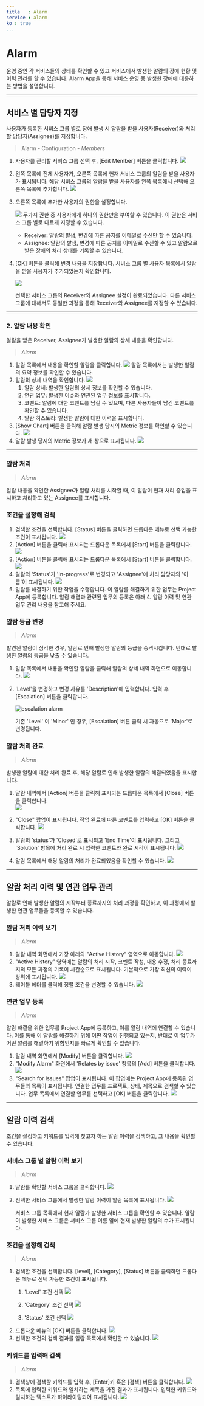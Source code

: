 ```yaml
---
title   : Alarm
service : alarm
ko : true
...
```





<!-- TOC -->




# Alarm

운영 중인 각 서비스들의 상태를 확인할 수 있고 서비스에서 발생한 알람의 장애 현황 및 이력 관리를 할 수 있습니다.
Alarm App을 통해 서비스 운영 중 발생한 장애에 대응하는 방법을 설명합니다.



--------------------------------------------------------------------------------


##	서비스 별 담당자 지정



사용자가 등록한 서비스 그룹 별로 장애 발생 시 알람을 받을 사용자(Receiver)와 처리할 담당자(Assignee)를 지정합니다.

>	Alarm - Configuration - *Members*

1.  사용자를 관리할 서비스 그룹 선택 후, [Edit Member] 버튼을 클릭합니다.
    ![][alarm_1_1]
2.  왼쪽 목록에 전체 사용자가, 오른쪽 목록에 현재 서비스 그룹의 알람을 받을 사용자가 표시됩니다.
    해당 서비스 그룹의 알람을 받을 사용자를 왼쪽 목록에서 선택해 오른쪽 목록에 추가합니다.
    ![][alarm_1_3]
3.  오른쪽 목록에 추가한 사용자의 권한을 설정합니다.

    ![][alarm_1_4]
    두가지 권한 중 사용자에게 하나의 권한만을 부여할 수 있습니다. 이 권한은 서비스 그룹 별로 다르게 지정할 수 있습니다.

    - Receiver: 알람의 발생, 변경에 따른 공지를 이메일로 수신만 할 수 있습니다.
    - Assignee: 알람의 발생, 변경에 따른 공지를 이메일로 수신할 수 있고 알람으로 받은 장애의 처리 상태를 기록할 수 있습니다.

4.  [OK] 버튼을 클릭해 변경 내용을 저장합니다. 서비스 그룹 별 사용자 목록에서 알람을 받을 사용자가 추가되었는지 확인합니다.

    ![][alarm_1_5]

    선택한 서비스 그룹의 Receiver와 Assignee 설정이 완료되었습니다.
    다른 서비스 그룹에 대해서도 동일한 과정을 통해 Receiver와 Assignee를 지정할 수 있습니다.



--------------------------------------------------------------------------------


###	2. 알람 내용 확인

알람을 받은 Receiver, Assignee가 발생한 알람의 상세 내용을 확인합니다.

>	*Alarm*

1.  알람 목록에서 내용을 확인할 알람을 클릭합니다.
    ![][alarm_1_5]
    알람 목록에서는 발생한 알람의 요약 정보를 확인할 수 있습니다.
2.  알람의 상세 내역을 확인합니다.
    ![][alarm_1_6]
    1.  알람 상세: 발생한 알람의 상세 정보를 확인할 수 있습니다.
    2.  연관 업무: 발생한 이슈와 연관된 업무 정보를 표시합니다. 
    3.  코멘트: 알람에 대한 코멘트를 남길 수 있으며, 다른 사용자들이 남긴 코멘트를 확인할 수 있습니다.
    4.  알람 히스토리: 발생한 알람에 대한 이력을 표시합니다.
3.  [Show Chart] 버튼을 클릭해 알람 발생 당시의 Metric 정보를 확인할 수 있습니다.
    ![][alarm_1_7]
4.  알람 발생 당시의 Metric 정보가 새 창으로 표시됩니다.
    ![][alarm_1_5]



--------------------------------------------------------------------------------


###	알람 처리

>	*Alarm*

알람 내용을 확인한 Assignee가 알람 처리를 시작할 때, 이 알람이 현재 처리 중임을 표시하고 처리하고 있는 Assignee를 표시합니다.


### 조건을 설정해 검색

1.  검색할 조건을 선택합니다. [Status] 버튼을 클릭하면 드롭다운 메뉴로 선택 가능한 조건이 표시됩니다.
    ![][alarm_1_9]
2.  [Action] 버튼을 클릭해 표시되는 드롭다운 목록에서 [Start] 버튼을 클릭합니다.
    ![][alarm_1_10]
3.  [Action] 버튼을 클릭해 표시되는 드롭다운 목록에서 [Start] 버튼을 클릭합니다.
    ![][alarm_1_11]
4.  알람의 'Status'가 'In-progress'로 변경되고 'Assignee'에 처리 담당자의 '이름'이 표시됩니다.
    ![][alarm_1_12]
5.  알람를 해결하기 위한 작업을 수행합니다. 이 알람를 해결하기 위한 업무는 Project App에 등록합니다. 알람 해결과 관련된 업무의 등록은 아래 4. 알람 이력 및 연관 업무 관리 내용을 참고해 주세요.


###	알람 등급 변경


>	*Alarm*

발견된 알람이 심각한 경우, 알람로 인해 발생한 알람의 등급을 승격시킵니다. 반대로 발생한 알람의 등급을 낮출 수 있습니다.

1.  알람 목록에서 내용을 확인할 알람을 클릭해 알람의 상세 내역 화면으로 이동합니다.
    ![][alarm_1_9]
2.  'Level'을 변경하고 변경 사유를 'Description'에 입력합니다. 입력 후 [Escalation] 버튼을 클릭합니다.

    ![escalation alarm][alarm_1_13]

    기존 'Level' 이 'Minor' 인 경우, [Escalation] 버튼 클릭 시 자동으로 'Major'로 변경됩니다.


###	알람 처리 완료


>	*Alarm*

발생한 알람에 대한 처리 완료 후, 해당 알람로 인해 발생한 알람의 해결되었음을 표시합니다.

1.  알람 내역에서 [Action] 버튼을 클릭해 표시되는 드롭다운 목록에서 [Close] 버튼을 클릭합니다.  
    ![][alarm_1_14]

2.  "Close" 팝업이 표시됩니다. 작업 완료에 따른 코멘트를 입력하고 [OK] 버튼을 클릭합니다.
    ![][alarm_1_15]
3.  알람의 'status'가 'Closed'로 표시되고 'End Time'이 표시됩니다. 그리고 'Solution' 항목에 처리 완료 시 입력한 코멘트와 완료 시각이 표시됩니다.
    ![][alarm_1_16]
4.  알람 목록에서 해당 알람의 처리가 완료되었음을 확인할 수 있습니다.
    ![][alarm_1_17]





--------------------------------------------------------------------------------


##  알람 처리 이력 및 연관 업무 관리

알람로 인해 발생한 알람의 시작부터 종료까지의 처리 과정을 확인하고, 이 과정에서 발생한 연관 업무들을 등록할 수 있습니다.

### 알람 처리 이력 보기

>	*Alarm*

1.  알람 내역 화면에서 가장 아래의 "Active History" 영역으로 이동합니다.
    ![][alarm_1_18]
2.  "Active History" 영역에는 알람의 처리 시작, 코멘트 작성, 내용 수정, 처리 종료까지의 모든 과정의 기록이 시간순으로 표시됩니다. 기본적으로 가장 최신의 이력이 상위에 표시됩니다.
    ![][alarm_1_19]
3.  테이블 헤더를 클릭해 정렬 조건을 변경할 수 있습니다.
    ![][alarm_1_20]



###	연관 업무 등록

>	*Alarm*

알람 해결을 위한 업무를 Project App에 등록하고, 이를 알람 내역에 연결할 수 있습니다.
이를 통해 이 알람를 해결하기 위해 어떤 작업이 진행되고 있는지, 반대로 이 업무가 어떤 알람를 해결하기 위함인지를 빠르게 확인할 수 있습니다.

1.  알람 내역 화면에서 [Modify] 버튼을 클릭합니다.
    ![][alarm_1_21]
2.  "Modify Alarm" 화면에서 'Relates by issue' 항목의 [Add] 버튼을 클릭합니다.
    ![][alarm_1_22]
3.  "Search for Issues" 팝업이 표시됩니다. 이 팝업에는 Project App에 등록된 업무들의 목록이 표시됩니다. 연결한 업무를 프로젝트, 상태, 제목으로 검색할 수 있습니다. 업무 목록에서 연결할 업무를 선택하고 [OK] 버튼을 클릭합니다.
    ![][alarm_1_23]



--------------------------------------------------------------------------------


##  알람 이력 검색


조건을 설정하고 키워드를 입력해 찾고자 하는 알람 이력을 검색하고, 그 내용을 확인할 수 있습니다.



###	서비스 그룹 별 알람 이력 보기

>	*Alarm*

1.  알람를 확인할 서비스 그룹을 클릭합니다.
    ![][alarm_1_24]
2.  선택한 서비스 그룹에서 발생한 알람 이력이 알람 목록에 표시됩니다.
    ![][alarm_1_25]

    서비스 그룹 목록에서 현재 알람가 발생한 서비스 그룹을 확인할 수 있습니다. 
    알람이 발생한 서비스 그룹은 서비스 그룹 이름 옆에 현재 발생한 알람의 수가 표시됩니다.


###	조건을 설정해 검색

>	*Alarm*

1.  검색할 조건을 선택합니다. [level], [Category], [Status] 버튼을 클릭하면 드롭다운 메뉴로 선택 가능한 조건이 표시됩니다.
    1.  'Level' 조건 선택
        ![][alarm_1_26]
    2.  'Category' 조건 선택
        ![][alarm_1_27]

    3.  'Status' 조건 선택
        ![][alarm_1_28]
2.  드롭다운 메뉴의 [OK] 버튼을 클릭합니다.
    ![][alarm_1_29]
3.  선택한 조건의 검색 결과를 알람 목록에서 확인할 수 있습니다.
    ![][alarm_1_30]



###	키워드를 입력해 검색

>	*Alarm*

1.  검색창에 검색할 키워드를 입력 후, [Enter]키 혹은 [검색]  버튼을 클릭합니다.
    ![][alarm_1_31]
2.  목록에 입력한 키워드와 일치하는 제목을 가진 결과가 표시됩니다. 입력한 키워드와 일치하는 텍스트가 하이라이팅되어 표시됩니다.
    ![][alarm_1_32]







<!-- 이미지 묶음 -->
[alarm_1_1]: ./resource/bnr_guide_alarm_1_1.png
[alarm_1_3]: ./resource/bnr_guide_alarm_1_3.png 
[alarm_1_4]: ./resource/bnr_guide_alarm_1_4.png
[alarm_1_5]: ./resource/bnr_guide_alarm_1_5.png
[alarm_1_5]: ./resource/bnr_guide_alarm_1_5.png
[alarm_1_6]: ./resource/bnr_guide_alarm_1_6.png
[alarm_1_7]: ./resource/bnr_guide_alarm_1_7.png
[alarm_1_5]: ./resource/bnr_guide_alarm_1_5.png
[alarm_1_9]: ./resource/bnr_guide_alarm_1_9.png
[alarm_1_10]: ./resource/bnr_guide_alarm_1_10.png
[alarm_1_11]: ./resource/bnr_guide_alarm_1_11.png
[alarm_1_12]: ./resource/bnr_guide_alarm_1_12.png
[alarm_1_9]: ./resource/bnr_guide_alarm_1_9.png
[alarm_1_13]: ./resource/bnr_guide_alarm_1_13.png
[alarm_1_14]: ./resource/bnr_guide_alarm_1_14.png
[alarm_1_15]: ./resource/bnr_guide_alarm_1_15.png
[alarm_1_16]: ./resource/bnr_guide_alarm_1_16.png
[alarm_1_17]: ./resource/bnr_guide_alarm_1_17.png
[alarm_1_18]: ./resource/bnr_guide_alarm_1_18.png
[alarm_1_19]: ./resource/bnr_guide_alarm_1_19.png
[alarm_1_20]: ./resource/bnr_guide_alarm_1_20.png
[alarm_1_21]: ./resource/bnr_guide_alarm_1_21.png
[alarm_1_22]: ./resource/bnr_guide_alarm_1_22.png
[alarm_1_23]: ./resource/bnr_guide_alarm_1_23.png
[alarm_1_24]: ./resource/bnr_guide_alarm_1_24.png
[alarm_1_25]: ./resource/bnr_guide_alarm_1_25.png
[alarm_1_26]: ./resource/bnr_guide_alarm_1_26.png
[alarm_1_27]: ./resource/bnr_guide_alarm_1_27.png
[alarm_1_28]: ./resource/bnr_guide_alarm_1_28.png
[alarm_1_29]: ./resource/bnr_guide_alarm_1_29.png
[alarm_1_30]: ./resource/bnr_guide_alarm_1_30.png
[alarm_1_31]: ./resource/bnr_guide_alarm_1_31.png
[alarm_1_32]: ./resource/bnr_guide_alarm_1_32.png

